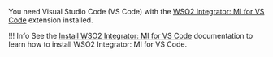 You need Visual Studio Code (VS Code) with the <a target="_blank" href="https://marketplace.visualstudio.com/items?itemName=WSO2.micro-integrator">WSO2 Integrator: MI for VS Code</a> extension installed.

!!! Info
    See the [Install WSO2 Integrator: MI for VS Code](https://mi.docs.wso2.com/en/4.5.0/develop/mi-for-vscode/install-wso2-mi-for-vscode) documentation to learn how to install WSO2 Integrator: MI for VS Code.

